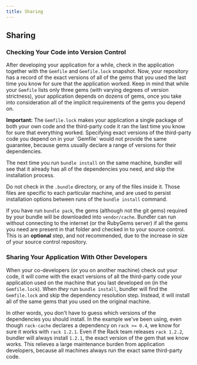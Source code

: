 ```yaml
---
title: Sharing
---
```


## Sharing

### Checking Your Code into Version Control

After developing your application for a while, check in the application together
with the `Gemfile` and `Gemfile.lock` snapshot. Now, your repository has a record
of the exact versions of all of the gems that you used the last time you know for
sure that the application worked. Keep in mind that while your `Gemfile` lists
only three gems (with varying degrees of version strictness), your application
depends on dozens of gems, once you take into consideration all of the implicit
requirements of the gems you depend on.

<aside class="notes">
  <b>Important:</b> The <code>Gemfile.lock</code> makes your application a single
  package of both your own code and the third-party code it ran the last time you
  know for sure that everything worked. Specifying exact versions of the third-party
  code you depend on in your `Gemfile` would not provide the same guarantee,
  because gems usually declare a range of versions for their dependencies.
</aside>

The next time you run `bundle install` on the same machine, bundler will see
that it already has all of the dependencies you need, and skip the installation process.

Do not check in the `.bundle` directory, or any of the files inside it. Those
files are specific to each particular machine, and are used to persist installation
options between runs of the `bundle install` command.

If you have run `bundle pack`, the gems (although not the git gems) required
by your bundle will be downloaded into `vendor/cache`. Bundler can run without
connecting to the internet (or the RubyGems server) if all the gems you need are
present in that folder and checked in to your source control. This is an **optional**
step, and not recommended, due to the increase in size of your source control repository.

### Sharing Your Application With Other Developers

When your co-developers (or you on another machine) check out your code, it will
come with the exact versions of all the third-party code your application used
on the machine that you last developed on (in the `Gemfile.lock`). When *they*
run `bundle install`, bundler will find the `Gemfile.lock` and skip the dependency
resolution step. Instead, it will install all of the same gems that you used on
the original machine.

In other words, you don't have to guess which versions of the dependencies you
should install. In the example we've been using, even though `rack-cache` declares
a dependency on `rack >= 0.4`, we know for sure it works with `rack 1.2.1`. Even
if the Rack team releases `rack 1.2.2`, bundler will always install `1.2.1`, the
exact version of the gem that we know works. This relieves a large maintenance
burden from application developers, because all machines always run the exact
same third-party code.
